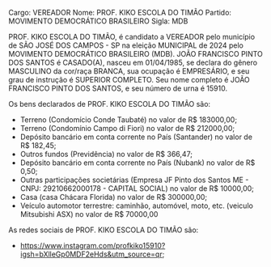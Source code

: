 Cargo: VEREADOR
Nome: PROF. KIKO ESCOLA DO TIMÃO
Partido: MOVIMENTO DEMOCRÁTICO BRASILEIRO
Sigla: MDB

PROF. KIKO ESCOLA DO TIMÃO, é candidato a VEREADOR pelo município de SÃO JOSÉ DOS CAMPOS - SP na eleição MUNICIPAL de 2024 pelo MOVIMENTO DEMOCRÁTICO BRASILEIRO (MDB).
JOÃO FRANCISCO PINTO DOS SANTOS é CASADO(A), nasceu em 01/04/1985, se declara do gênero MASCULINO da cor/raça BRANCA, sua ocupação é EMPRESÁRIO, e seu grau de instrução é SUPERIOR COMPLETO.
Seu nome completo é JOÃO FRANCISCO PINTO DOS SANTOS, e seu número de urna é 15910.

Os bens declarados de PROF. KIKO ESCOLA DO TIMÃO são: 
- Terreno (Condomício Conde Taubaté) no valor de R$ 183000,00;
- Terreno (Condomínio Campo di Fiori) no valor de R$ 212000,00;
- Depósito bancário em conta corrente no País (Santander) no valor de R$ 182,45;
- Outros fundos (Previdência) no valor de R$ 366,47;
- Depósito bancário em conta corrente no País (Nubank) no valor de R$ 0,50;
- Outras participações societárias (Empresa JF Pinto dos Santos ME - CNPJ: 29210662000178 - CAPITAL SOCIAL) no valor de R$ 10000,00;
- Casa (casa Chácara Florida) no valor de R$ 300000,00;
- Veículo automotor terrestre: caminhão, automóvel, moto, etc. (veiculo Mitsubishi ASX) no valor de R$ 70000,00

As redes sociais de PROF. KIKO ESCOLA DO TIMÃO são:
- https://www.instagram.com/profkiko15910?igsh=bXlleGp0MDF2eHds&utm_source=qr;